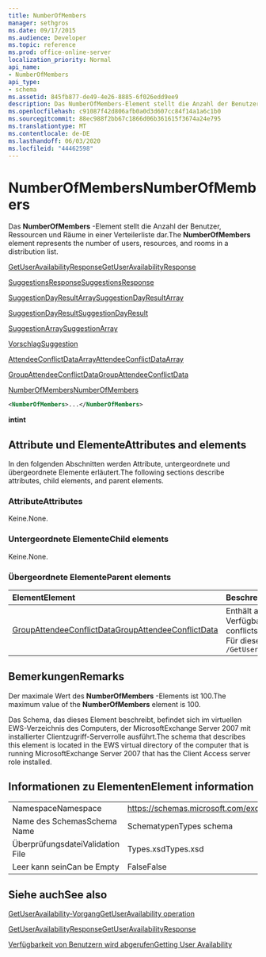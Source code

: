 ```yaml
---
title: NumberOfMembers
manager: sethgros
ms.date: 09/17/2015
ms.audience: Developer
ms.topic: reference
ms.prod: office-online-server
localization_priority: Normal
api_name:
- NumberOfMembers
api_type:
- schema
ms.assetid: 845fb877-de49-4e26-8885-6f026edd9ee9
description: Das NumberOfMembers-Element stellt die Anzahl der Benutzer, Ressourcen und Räume in einer Verteilerliste dar.
ms.openlocfilehash: c91087f42d806afb0a0d3d607cc84f14a1a6c1b0
ms.sourcegitcommit: 88ec988f2bb67c1866d06b361615f3674a24e795
ms.translationtype: MT
ms.contentlocale: de-DE
ms.lasthandoff: 06/03/2020
ms.locfileid: "44462598"
---
```

# <a name="numberofmembers"></a><span data-ttu-id="49d45-103">NumberOfMembers</span><span class="sxs-lookup"><span data-stu-id="49d45-103">NumberOfMembers</span></span>

<span data-ttu-id="49d45-104">Das **NumberOfMembers** -Element stellt die Anzahl der Benutzer, Ressourcen und Räume in einer Verteilerliste dar.</span><span class="sxs-lookup"><span data-stu-id="49d45-104">The **NumberOfMembers** element represents the number of users, resources, and rooms in a distribution list.</span></span> 
  
[<span data-ttu-id="49d45-105">GetUserAvailabilityResponse</span><span class="sxs-lookup"><span data-stu-id="49d45-105">GetUserAvailabilityResponse</span></span>](getuseravailabilityresponse.md)
  
[<span data-ttu-id="49d45-106">SuggestionsResponse</span><span class="sxs-lookup"><span data-stu-id="49d45-106">SuggestionsResponse</span></span>](suggestionsresponse.md)
  
[<span data-ttu-id="49d45-107">SuggestionDayResultArray</span><span class="sxs-lookup"><span data-stu-id="49d45-107">SuggestionDayResultArray</span></span>](suggestiondayresultarray.md)
  
[<span data-ttu-id="49d45-108">SuggestionDayResult</span><span class="sxs-lookup"><span data-stu-id="49d45-108">SuggestionDayResult</span></span>](suggestiondayresult.md)
  
[<span data-ttu-id="49d45-109">SuggestionArray</span><span class="sxs-lookup"><span data-stu-id="49d45-109">SuggestionArray</span></span>](suggestionarray.md)
  
[<span data-ttu-id="49d45-110">Vorschlag</span><span class="sxs-lookup"><span data-stu-id="49d45-110">Suggestion</span></span>](suggestion.md)
  
[<span data-ttu-id="49d45-111">AttendeeConflictDataArray</span><span class="sxs-lookup"><span data-stu-id="49d45-111">AttendeeConflictDataArray</span></span>](attendeeconflictdataarray.md)
  
[<span data-ttu-id="49d45-112">GroupAttendeeConflictData</span><span class="sxs-lookup"><span data-stu-id="49d45-112">GroupAttendeeConflictData</span></span>](groupattendeeconflictdata.md)
  
[<span data-ttu-id="49d45-113">NumberOfMembers</span><span class="sxs-lookup"><span data-stu-id="49d45-113">NumberOfMembers</span></span>](numberofmembers.md)
  
```xml
<NumberOfMembers>...</NumberOfMembers>
```

 <span data-ttu-id="49d45-114">**int**</span><span class="sxs-lookup"><span data-stu-id="49d45-114">**int**</span></span>
## <a name="attributes-and-elements"></a><span data-ttu-id="49d45-115">Attribute und Elemente</span><span class="sxs-lookup"><span data-stu-id="49d45-115">Attributes and elements</span></span>

<span data-ttu-id="49d45-116">In den folgenden Abschnitten werden Attribute, untergeordnete und übergeordnete Elemente erläutert.</span><span class="sxs-lookup"><span data-stu-id="49d45-116">The following sections describe attributes, child elements, and parent elements.</span></span>
  
### <a name="attributes"></a><span data-ttu-id="49d45-117">Attribute</span><span class="sxs-lookup"><span data-stu-id="49d45-117">Attributes</span></span>

<span data-ttu-id="49d45-118">Keine.</span><span class="sxs-lookup"><span data-stu-id="49d45-118">None.</span></span>
  
### <a name="child-elements"></a><span data-ttu-id="49d45-119">Untergeordnete Elemente</span><span class="sxs-lookup"><span data-stu-id="49d45-119">Child elements</span></span>

<span data-ttu-id="49d45-120">Keine.</span><span class="sxs-lookup"><span data-stu-id="49d45-120">None.</span></span>
  
### <a name="parent-elements"></a><span data-ttu-id="49d45-121">Übergeordnete Elemente</span><span class="sxs-lookup"><span data-stu-id="49d45-121">Parent elements</span></span>

|<span data-ttu-id="49d45-122">**Element**</span><span class="sxs-lookup"><span data-stu-id="49d45-122">**Element**</span></span>|<span data-ttu-id="49d45-123">**Beschreibung**</span><span class="sxs-lookup"><span data-stu-id="49d45-123">**Description**</span></span>|
|:-----|:-----|
|[<span data-ttu-id="49d45-124">GroupAttendeeConflictData</span><span class="sxs-lookup"><span data-stu-id="49d45-124">GroupAttendeeConflictData</span></span>](groupattendeeconflictdata.md) <br/> |<span data-ttu-id="49d45-125">Enthält aggregierte Konfliktinformationen über die Anzahl der verfügbaren Benutzer, die Anzahl der Benutzer mit Konflikten sowie die Anzahl der Benutzer, die in einer Verteilerliste keine Verfügbarkeitsinformationen für eine vorgeschlagene Besprechungszeit haben.</span><span class="sxs-lookup"><span data-stu-id="49d45-125">Contains aggregate conflict information about the number of users available, the number of users who have conflicts, and the number of users who do not have availability information in a distribution list for a suggested meeting time.</span></span>  <br/> <span data-ttu-id="49d45-126">Für dieses Element wird folgender XPath-Ausdruck verwendet: </span><span class="sxs-lookup"><span data-stu-id="49d45-126">The following is the XPath expression to this element:</span></span>  <br/>  `/GetUserAvailabilityResponse/SuggestionsResponse/SuggestionDayResultArray/SuggestionDayResult[i]/SuggestionArray/Suggestion[i]/AttendeeConflictDataArray/GroupAttendeeConflictData` <br/> |
   
## <a name="remarks"></a><span data-ttu-id="49d45-127">Bemerkungen</span><span class="sxs-lookup"><span data-stu-id="49d45-127">Remarks</span></span>

<span data-ttu-id="49d45-128">Der maximale Wert des **NumberOfMembers** -Elements ist 100.</span><span class="sxs-lookup"><span data-stu-id="49d45-128">The maximum value of the **NumberOfMembers** element is 100.</span></span> 
  
<span data-ttu-id="49d45-129">Das Schema, das dieses Element beschreibt, befindet sich im virtuellen EWS-Verzeichnis des Computers, der MicrosoftExchange Server 2007 mit installierter Clientzugriff-Serverrolle ausführt.</span><span class="sxs-lookup"><span data-stu-id="49d45-129">The schema that describes this element is located in the EWS virtual directory of the computer that is running MicrosoftExchange Server 2007 that has the Client Access server role installed.</span></span>
  
## <a name="element-information"></a><span data-ttu-id="49d45-130">Informationen zu Elementen</span><span class="sxs-lookup"><span data-stu-id="49d45-130">Element information</span></span>

|||
|:-----|:-----|
|<span data-ttu-id="49d45-131">Namespace</span><span class="sxs-lookup"><span data-stu-id="49d45-131">Namespace</span></span>  <br/> |https://schemas.microsoft.com/exchange/services/2006/types  <br/> |
|<span data-ttu-id="49d45-132">Name des Schemas</span><span class="sxs-lookup"><span data-stu-id="49d45-132">Schema Name</span></span>  <br/> |<span data-ttu-id="49d45-133">Schematypen</span><span class="sxs-lookup"><span data-stu-id="49d45-133">Types schema</span></span>  <br/> |
|<span data-ttu-id="49d45-134">Überprüfungsdatei</span><span class="sxs-lookup"><span data-stu-id="49d45-134">Validation File</span></span>  <br/> |<span data-ttu-id="49d45-135">Types.xsd</span><span class="sxs-lookup"><span data-stu-id="49d45-135">Types.xsd</span></span>  <br/> |
|<span data-ttu-id="49d45-136">Leer kann sein</span><span class="sxs-lookup"><span data-stu-id="49d45-136">Can be Empty</span></span>  <br/> |<span data-ttu-id="49d45-137">False</span><span class="sxs-lookup"><span data-stu-id="49d45-137">False</span></span>  <br/> |
   
## <a name="see-also"></a><span data-ttu-id="49d45-138">Siehe auch</span><span class="sxs-lookup"><span data-stu-id="49d45-138">See also</span></span>



[<span data-ttu-id="49d45-139">GetUserAvailability-Vorgang</span><span class="sxs-lookup"><span data-stu-id="49d45-139">GetUserAvailability operation</span></span>](getuseravailability-operation.md)
  
[<span data-ttu-id="49d45-140">GetUserAvailabilityResponse</span><span class="sxs-lookup"><span data-stu-id="49d45-140">GetUserAvailabilityResponse</span></span>](getuseravailabilityresponse.md)


[<span data-ttu-id="49d45-141">Verfügbarkeit von Benutzern wird abgerufen</span><span class="sxs-lookup"><span data-stu-id="49d45-141">Getting User Availability</span></span>](https://msdn.microsoft.com/library/d4133fcb-9b0f-4e6b-aadf-a389da83516a%28Office.15%29.aspx)

